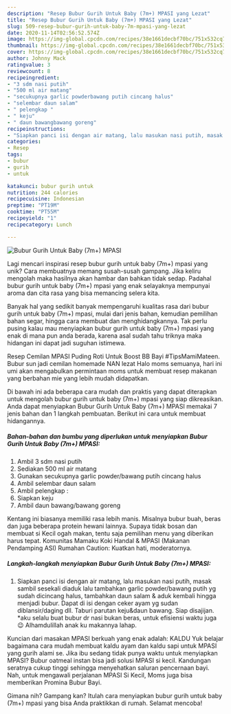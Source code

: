 ```yaml
---
description: "Resep Bubur Gurih Untuk Baby (7m+) MPASI yang Lezat"
title: "Resep Bubur Gurih Untuk Baby (7m+) MPASI yang Lezat"
slug: 509-resep-bubur-gurih-untuk-baby-7m-mpasi-yang-lezat
date: 2020-11-14T02:56:52.574Z
image: https://img-global.cpcdn.com/recipes/38e1661decbf70bc/751x532cq70/bubur-gurih-untuk-baby-7m-mpasi-foto-resep-utama.jpg
thumbnail: https://img-global.cpcdn.com/recipes/38e1661decbf70bc/751x532cq70/bubur-gurih-untuk-baby-7m-mpasi-foto-resep-utama.jpg
cover: https://img-global.cpcdn.com/recipes/38e1661decbf70bc/751x532cq70/bubur-gurih-untuk-baby-7m-mpasi-foto-resep-utama.jpg
author: Johnny Mack
ratingvalue: 3
reviewcount: 8
recipeingredient:
- "3 sdm nasi putih"
- "500 ml air matang"
- "secukupnya garlic powderbawang putih cincang halus"
- "selembar daun salam"
- " pelengkap "
- " keju"
- " daun bawangbawang goreng"
recipeinstructions:
- "Siapkan panci isi dengan air matang, lalu masukan nasi putih, masak sambil sesekali diaduk lalu tambahkan garlic powder/bawang putih yg sudah dicincang halus, tambahkan daun salam &amp; aduk kembali hingga menjadi bubur. Dapat di isi dengan ceker ayam yg sudan diblansir/daging dll. Taburi parutan keju&amp;daun bawang. Siap disajijan. *aku selalu buat bubur dr nasi bukan beras, untuk efisiensi waktu juga 😉 Alhamdulillah anak ku makannya lahap."
categories:
- Resep
tags:
- bubur
- gurih
- untuk

katakunci: bubur gurih untuk 
nutrition: 244 calories
recipecuisine: Indonesian
preptime: "PT19M"
cooktime: "PT55M"
recipeyield: "1"
recipecategory: Lunch

---
```



![Bubur Gurih Untuk Baby (7m+) MPASI](https://img-global.cpcdn.com/recipes/38e1661decbf70bc/751x532cq70/bubur-gurih-untuk-baby-7m-mpasi-foto-resep-utama.jpg)

Lagi mencari inspirasi resep bubur gurih untuk baby (7m+) mpasi yang unik? Cara membuatnya memang susah-susah gampang. Jika keliru mengolah maka hasilnya akan hambar dan bahkan tidak sedap. Padahal bubur gurih untuk baby (7m+) mpasi yang enak selayaknya mempunyai aroma dan cita rasa yang bisa memancing selera kita.

Banyak hal yang sedikit banyak mempengaruhi kualitas rasa dari bubur gurih untuk baby (7m+) mpasi, mulai dari jenis bahan, kemudian pemilihan bahan segar, hingga cara membuat dan menghidangkannya. Tak perlu pusing kalau mau menyiapkan bubur gurih untuk baby (7m+) mpasi yang enak di mana pun anda berada, karena asal sudah tahu triknya maka hidangan ini dapat jadi suguhan istimewa.

Resep Cemilan MPASI Puding Roti Untuk Boost BB Bayi #TipsMamiMateen. Bubur sun jadi cemilan homemade NAN lezat Halo moms semuanya, hari ini umi akan mengabulkan permintaan moms untuk membuat resep makanan yang berbahan mie yang lebih mudah didapatkan.


Di bawah ini ada beberapa cara mudah dan praktis yang dapat diterapkan untuk mengolah bubur gurih untuk baby (7m+) mpasi yang siap dikreasikan. Anda dapat menyiapkan Bubur Gurih Untuk Baby (7m+) MPASI memakai 7 jenis bahan dan 1 langkah pembuatan. Berikut ini cara untuk membuat hidangannya.

<!--inarticleads1-->

##### Bahan-bahan dan bumbu yang diperlukan untuk menyiapkan Bubur Gurih Untuk Baby (7m+) MPASI:

1. Ambil 3 sdm nasi putih
1. Sediakan 500 ml air matang
1. Gunakan secukupnya garlic powder/bawang putih cincang halus
1. Ambil selembar daun salam
1. Ambil  pelengkap :
1. Siapkan  keju
1. Ambil  daun bawang/bawang goreng


Kentang ini biasanya memiliki rasa lebih manis. Misalnya bubur buah, beras dan juga beberapa protein hewani lainnya. Supaya tidak bosan dan membuat si Kecil ogah makan, tentu saja pemilihan menu yang diberikan harus tepat. Komunitas Mamaku Koki Handal &amp; MPASI (Makanan Pendamping ASI) Rumahan Caution: Kuatkan hati, moderatornya. 

<!--inarticleads2-->

##### Langkah-langkah menyiapkan Bubur Gurih Untuk Baby (7m+) MPASI:

1. Siapkan panci isi dengan air matang, lalu masukan nasi putih, masak sambil sesekali diaduk lalu tambahkan garlic powder/bawang putih yg sudah dicincang halus, tambahkan daun salam &amp; aduk kembali hingga menjadi bubur. Dapat di isi dengan ceker ayam yg sudan diblansir/daging dll. Taburi parutan keju&amp;daun bawang. Siap disajijan. *aku selalu buat bubur dr nasi bukan beras, untuk efisiensi waktu juga 😉 Alhamdulillah anak ku makannya lahap.


Kuncian dari masakan MPASI berkuah yang enak adalah: KALDU Yuk belajar bagaimana cara mudah membuat kaldu ayam dan kaldu sapi untuk MPASI yang gurih alami se. Jika ibu sedang tidak punya waktu untuk menyiapkan MPASI? Bubur oatmeal instan bisa jadi solusi MPASI si kecil. Kandungan seratnya cukup tinggi sehingga menyehatkan saluran pencernaan bayi. Nah, untuk mengawali perjalanan MPASI Si Kecil, Moms juga bisa memberikan Promina Bubur Bayi. 

Gimana nih? Gampang kan? Itulah cara menyiapkan bubur gurih untuk baby (7m+) mpasi yang bisa Anda praktikkan di rumah. Selamat mencoba!
